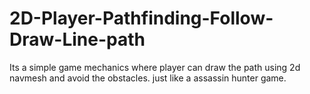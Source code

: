# 2D-Player-Pathfinding-Follow-Draw-Line-path
Its a simple game mechanics where player can draw the path using 2d navmesh and avoid the obstacles. just like a assassin hunter game. 
